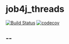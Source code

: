 # job4j_threads

[![Build Status](https://travis-ci.org/s-manannikov/job4j_threads.svg?branch=master)](https://travis-ci.org/s-manannikov/job4j_threads)
[![codecov](https://codecov.io/gh/s-manannikov/job4j_threads/branch/master/graph/badge.svg?token=BBJ3UNT66Y)](https://codecov.io/gh/s-manannikov/job4j_threads)

--
--